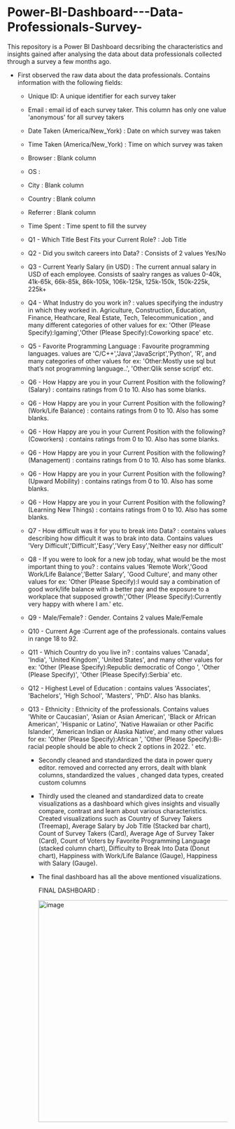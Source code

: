 # Power-BI-Dashboard---Data-Professionals-Survey-
This repository is a Power BI Dashboard decsribing the characteristics and insights gained after analysing the data about data professionals collected through a survey a few months ago. 

- First observed the raw data about the data professionals. Contains information with the following fields:
  * Unique ID: A unique identifier for each survey taker
  * Email : email id of each survey taker. This column has only one value 'anonymous' for all survey takers
  * Date Taken (America/New_York) : Date on which survey was taken
  * Time Taken (America/New_York) : Time on which survey was taken
  * Browser : Blank column
  * OS : 
  * City : Blank column
  * Country : Blank column
  * Referrer : Blank column
  * Time Spent : Time spent to fill the survey
  * Q1 - Which Title Best Fits your Current Role? : Job Title
  * Q2 - Did you switch careers into Data? : Consists of 2 values Yes/No
  * Q3 - Current Yearly Salary (in USD) : The current annual salary in USD of each employee. Consists of saalry ranges as values 0-40k, 41k-65k, 66k-85k, 86k-105k, 106k-125k, 125k-150k, 150k-225k, 225k+
  * Q4 - What Industry do you work in? : values specifying the industry in which they worked in. Agriculture, Construction, Education, Finance, Heathcare, Real Estate, Tech, Telecommunication , and many different categories of other values for ex: 'Other (Please Specify):Igaming','Other (Please Specify):Coworking space' etc.
  * Q5 - Favorite Programming Language : Favourite programming languages. values are 'C/C++','Java','JavaScript','Python', 'R', and many categories of other values for ex: 'Other:Mostly use sql but that’s not programming language..', 'Other:Qlik sense script' etc.
  * Q6 - How Happy are you in your Current Position with the following? (Salary) : contains ratings from 0 to 10. Also has some blanks.
  * Q6 - How Happy are you in your Current Position with the following? (Work/Life Balance) : contains ratings from 0 to 10. Also has some blanks.
  * Q6 - How Happy are you in your Current Position with the following? (Coworkers) : contains ratings from 0 to 10. Also has some blanks.
  * Q6 - How Happy are you in your Current Position with the following? (Management) : contains ratings from 0 to 10. Also has some blanks.
  * Q6 - How Happy are you in your Current Position with the following? (Upward Mobility) : contains ratings from 0 to 10. Also has some blanks.
  * Q6 - How Happy are you in your Current Position with the following? (Learning New Things) : contains ratings from 0 to 10. Also has some blanks.
  * Q7 - How difficult was it for you to break into Data? : contains values describing how difficult it was to brak into data. Contains values 'Very Difficult','Difficult','Easy','Very Easy','Neither easy nor difficult'
  * Q8 - If you were to look for a new job today, what would be the most important thing to you? : contains values 'Remote Work','Good Work/Life Balance','Better Salary', 'Good Culture', and many other values for ex: 'Other (Please Specify):I would say a combination of good work/life balance with a better pay and the exposure to a workplace that supposed growth','Other (Please Specify):Currently very happy with where I am.' etc.
  * Q9 - Male/Female? : Gender. Contains 2 values Male/Female
  * Q10 - Current Age  :Current age of the professionals. contains values in range 18 to 92.
  * Q11 - Which Country do you live in? : contains values 'Canada', 'India', 'United Kingdom', 'United States', and many other values for ex: 'Other (Please Specify):Republic democratic of Congo ', 'Other (Please Specify)', 'Other (Please Specify):Serbia' etc.
  * Q12 - Highest Level of Education : contains values 'Associates', 'Bachelors', 'High School', 'Masters', 'PhD'. Also has blanks.
  * Q13 - Ethnicity : Ethnicity of the professionals. Contains values 'White or Caucasian', 'Asian or Asian American', 'Black or African American', 'Hispanic or Latino', 'Native Hawaiian or other Pacific Islander', 'American Indian or Alaska Native', and many other values for ex: 'Other (Please Specify):African ', 'Other (Please Specify):Bi-racial people should be able to check 2 options in 2022. ' etc.

    - Secondly cleaned and standardized the data in power query editor. removed and corrected any errors, dealt with blank columns, standardized the values , changed data types, created custom columns
    - Thirdly used the cleaned and standardized data to create visualizations as a dashboard which gives insights and visually compare, contrast and learn about various characteristics. Created visualizations such as Country of Survey Takers (Treemap), Average Salary by Job Title (Stacked bar chart), Count of Survey Takers (Card), Average Age of Survey Taker (Card), Count of Voters by  Favorite Programming Language (stacked column chart), Difficulty to Break Into Data (Donut chart), Happiness with Work/Life Balance (Gauge), Happiness with Salary (Gauge).
   
    - The final dashboard has all the above mentioned visualizations.

      FINAL DASHBOARD :

      
      <img width="506" alt="image" src="https://github.com/user-attachments/assets/6aa059b2-0b66-46e4-ae79-e5655af76ca9">

